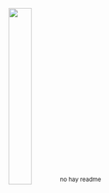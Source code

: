 <p align="center" width="10%"><img width="30%" src="https://github.com/user-attachments/assets/15df2e88-a58b-4b7d-a1f3-f608c3ec4509">
	<sup> no hay readme </sup>



